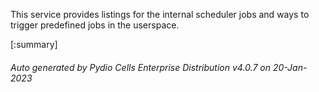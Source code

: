 






This service provides listings for the internal scheduler jobs and ways to trigger predefined jobs in the userspace.

[:summary]

###### Auto generated by Pydio Cells Enterprise Distribution v4.0.7 on 20-Jan-2023
